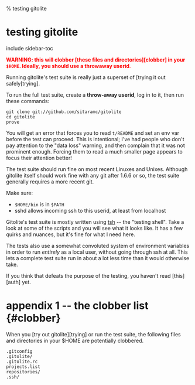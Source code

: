 % testing gitolite

# testing gitolite

include sidebar-toc

<font color="red">**WARNING: this will clobber [these files and
directories][clobber] in your `$HOME`.  Ideally, you should use a throwaway
userid**.</font>

Running gitolite's test suite is really just a superset of [trying it out
safely[trying].

To run the full test suite, create a **throw-away userid**, log in to it, then
run these commands:

    git clone git://github.com/sitaramc/gitolite
    cd gitolite
    prove

You will get an error that forces you to read `t/README` and set an env var
before the test can proceed.  This is intentional; I've had people who don't
pay attention to the "data loss" warning, and then complain that it was not
prominent enough.  Forcing them to read a much smaller page appears to focus
their attention better!

The test suite should run fine on most recent Linuxes and Unixes.  Although
gitolite itself should work fine with any git after 1.6.6 or so, the test
suite generally requires a more recent git.

Make sure:

  * `$HOME/bin` is in `$PATH`
  * sshd allows incoming ssh to this userid, at least from localhost

Gitolite's test suite is mostly written using [tsh][] -- the "testing shell".
Take a look at some of the scripts and you will see what it looks like.  It
has a few quirks and nuances, but it's fine for what I need here.

[tsh]: http://github.com/sitaramc/tsh

The tests also use a somewhat convoluted system of environment variables in
order to run *entirely* as a local user, without going through ssh at all.
This lets a complete test suite run in about a lot less time than it would
otherwise take.

If you think that defeats the purpose of the testing, you haven't read
[this][auth] yet.

# appendix 1 -- the clobber list {#clobber}

When you [try out gitolite][trying] or run the test suite, the following files
and directories in your \$HOME are potentially clobbered.

    .gitconfig
    .gitolite/
    .gitolite.rc
    projects.list
    repositories/
    .ssh/

